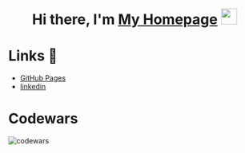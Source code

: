 
<h1 align="center">Hi there, I'm <a href="https://daniilshat.ru/" target="_blank">My Homepage</a> 
<img src="https://github.com/blackcater/blackcater/raw/main/images/Hi.gif" height="32"/></h1>

# Links 🔗
- [GitHub Pages](https://github.com/WiLayd)
- [linkedin](https://www.linkedin.com/in/wilayd/)

# Codewars
![codewars](https://www.codewars.com/users/WiLayd/badges/large)

